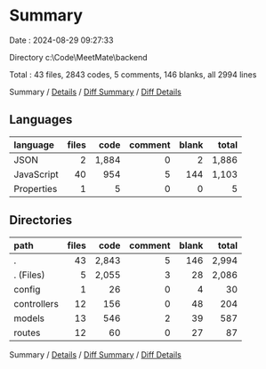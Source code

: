 # Summary

Date : 2024-08-29 09:27:33

Directory c:\\Code\\MeetMate\\backend

Total : 43 files,  2843 codes, 5 comments, 146 blanks, all 2994 lines

Summary / [Details](details.md) / [Diff Summary](diff.md) / [Diff Details](diff-details.md)

## Languages
| language | files | code | comment | blank | total |
| :--- | ---: | ---: | ---: | ---: | ---: |
| JSON | 2 | 1,884 | 0 | 2 | 1,886 |
| JavaScript | 40 | 954 | 5 | 144 | 1,103 |
| Properties | 1 | 5 | 0 | 0 | 5 |

## Directories
| path | files | code | comment | blank | total |
| :--- | ---: | ---: | ---: | ---: | ---: |
| . | 43 | 2,843 | 5 | 146 | 2,994 |
| . (Files) | 5 | 2,055 | 3 | 28 | 2,086 |
| config | 1 | 26 | 0 | 4 | 30 |
| controllers | 12 | 156 | 0 | 48 | 204 |
| models | 13 | 546 | 2 | 39 | 587 |
| routes | 12 | 60 | 0 | 27 | 87 |

Summary / [Details](details.md) / [Diff Summary](diff.md) / [Diff Details](diff-details.md)